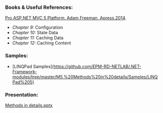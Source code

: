 

### Books & Useful References: 
[Pro ASP.NET MVC 5 Platform. Adam Freeman. Apress.2014](http://www.apress.com/la/book/9781430265412).
 - *Chapter 9:* Configuration
 - *Chapter 10:* State Data
 - *Chapter 11:* Caching Data
 - *Chapter 12:* Caching Content 

### Samples: 
- [LINQPad Samples](https://github.com/EPM-RD-NETLAB/.NET-Framework-modules/tree/master/M5.%20Methods%20in%20details/Samples/LINQPad%205}

### Presentation: 
[Methods in details.pptx](https://github.com/EPM-RD-NETLAB/.NET-Framework-modules/blob/master/M5.%20Methods%20in%20details/Methods%20in%20details.pptx)
